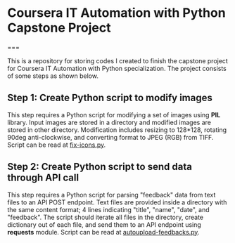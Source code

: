# Coursera IT Automation with Python Capstone Project
===

This is a repository for storing codes I created to finish the capstone project for Coursera IT Automation with Python specialization. The project consists of some steps as shown below.

## Step 1: Create Python script to modify images

This step requires a Python script for modifying a set of images using __PIL__ library. Input images are stored in a directory and modified images are stored in other directory. Modification includes resizing to 128*128, rotating 90deg anti-clockwise, and converting format to JPEG (RGB) from TIFF. Script can be read at [fix-icons.py](fix-icons.py).

## Step 2: Create Python script to send data through API call

This step requires a Python script for parsing "feedback" data from text files to an API POST endpoint. Text files are provided inside a directory with the same content format; 4 lines indicating "title", "name", "date", and "feedback". The script should iterate all files in the directory, create dictionary out of each file, and send them to an API endpoint using __requests__ module. Script can be read at [autoupload-feedbacks.py](autoupload-feedbacks.py).